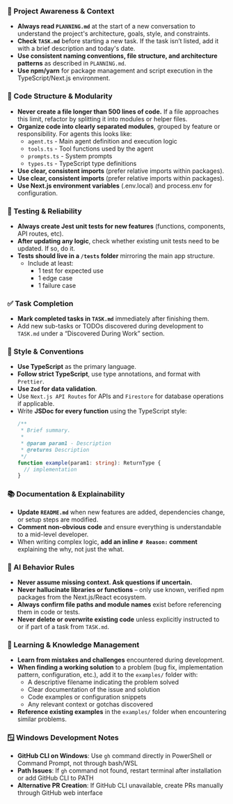 ### 🔄 Project Awareness & Context
- **Always read `PLANNING.md`** at the start of a new conversation to understand the project's architecture, goals, style, and constraints.
- **Check `TASK.md`** before starting a new task. If the task isn’t listed, add it with a brief description and today's date.
- **Use consistent naming conventions, file structure, and architecture patterns** as described in `PLANNING.md`.
- **Use npm/yarn** for package management and script execution in the TypeScript/Next.js environment.

### 🧱 Code Structure & Modularity
- **Never create a file longer than 500 lines of code.** If a file approaches this limit, refactor by splitting it into modules or helper files.
- **Organize code into clearly separated modules**, grouped by feature or responsibility.
  For agents this looks like:
    - `agent.ts` - Main agent definition and execution logic 
    - `tools.ts` - Tool functions used by the agent 
    - `prompts.ts` - System prompts
    - `types.ts` - TypeScript type definitions
- **Use clear, consistent imports** (prefer relative imports within packages).
- **Use clear, consistent imports** (prefer relative imports within packages).
- **Use Next.js environment variables** (.env.local) and process.env for configuration.

### 🧪 Testing & Reliability
- **Always create Jest unit tests for new features** (functions, components, API routes, etc).
- **After updating any logic**, check whether existing unit tests need to be updated. If so, do it.
- **Tests should live in a `/tests` folder** mirroring the main app structure.
  - Include at least:
    - 1 test for expected use
    - 1 edge case
    - 1 failure case

### ✅ Task Completion
- **Mark completed tasks in `TASK.md`** immediately after finishing them.
- Add new sub-tasks or TODOs discovered during development to `TASK.md` under a “Discovered During Work” section.

### 📎 Style & Conventions
- **Use TypeScript** as the primary language.
- **Follow strict TypeScript**, use type annotations, and format with `Prettier`.
- **Use `Zod` for data validation**.
- Use `Next.js API Routes` for APIs and `Firestore` for database operations if applicable.
- Write **JSDoc for every function** using the TypeScript style:
  ```typescript
  /**
   * Brief summary.
   * 
   * @param param1 - Description
   * @returns Description
   */
  function example(param1: string): ReturnType {
    // implementation
  }
  ```

### 📚 Documentation & Explainability
- **Update `README.md`** when new features are added, dependencies change, or setup steps are modified.
- **Comment non-obvious code** and ensure everything is understandable to a mid-level developer.
- When writing complex logic, **add an inline `# Reason:` comment** explaining the why, not just the what.

### 🧠 AI Behavior Rules
- **Never assume missing context. Ask questions if uncertain.**
- **Never hallucinate libraries or functions** – only use known, verified npm packages from the Next.js/React ecosystem.
- **Always confirm file paths and module names** exist before referencing them in code or tests.
- **Never delete or overwrite existing code** unless explicitly instructed to or if part of a task from `TASK.md`.

### 📖 Learning & Knowledge Management
- **Learn from mistakes and challenges** encountered during development.
- **When finding a working solution** to a problem (bug fix, implementation pattern, configuration, etc.), add it to the `examples/` folder with:
  - A descriptive filename indicating the problem solved
  - Clear documentation of the issue and solution
  - Code examples or configuration snippets
  - Any relevant context or gotchas discovered
- **Reference existing examples** in the `examples/` folder when encountering similar problems.

### 🪟 Windows Development Notes
- **GitHub CLI on Windows**: Use `gh` command directly in PowerShell or Command Prompt, not through bash/WSL
- **Path Issues**: If `gh` command not found, restart terminal after installation or add GitHub CLI to PATH
- **Alternative PR Creation**: If GitHub CLI unavailable, create PRs manually through GitHub web interface